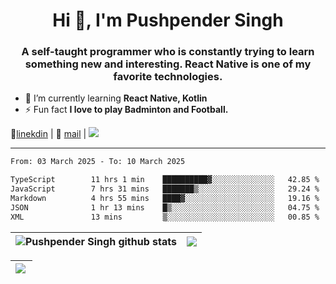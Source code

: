 <h1 align="center">Hi 👋, I'm Pushpender Singh</h1>
<h3 align="center">A self-taught programmer who is constantly trying to learn something new and interesting. React Native is one of my favorite technologies.</h3>

- 🌱 I’m currently learning **React Native, Kotlin**
- ⚡ Fun fact **I love to play Badminton and Football.**

👔[linekdin](https://www.linkedin.com/in/pushpender-singh-240061202/) | 📧 [mail](mailto:pushpendersingh694@gmail.com) | 
<a href="https://github.com/pushpender-singh-ap/pushpender-singh-ap">
    <img src="https://komarev.com/ghpvc/?username=pushpender-singh-ap&style=for-the-badge">
</a>


---

<!--START_SECTION:waka-->

```txt
From: 03 March 2025 - To: 10 March 2025

TypeScript        11 hrs 1 min    ██████████▓░░░░░░░░░░░░░░   42.85 %
JavaScript        7 hrs 31 mins   ███████▒░░░░░░░░░░░░░░░░░   29.24 %
Markdown          4 hrs 55 mins   ████▓░░░░░░░░░░░░░░░░░░░░   19.16 %
JSON              1 hr 13 mins    █▒░░░░░░░░░░░░░░░░░░░░░░░   04.75 %
XML               13 mins         ▒░░░░░░░░░░░░░░░░░░░░░░░░   00.85 %
```

<!--END_SECTION:waka-->


| <a><img align="center" src="https://github-readme-stats-iota-ecru-15.vercel.app/api?username=pushpender-singh-ap&show_icons=true&include_all_commits=true&theme=buefy&hide_border=true" alt="Pushpender Singh github stats" /></a> | <a><img align="center" src="https://github-readme-stats-iota-ecru-15.vercel.app/api/top-langs/?username=pushpender-singh-ap&layout=compact&theme=buefy&hide_border=true" /></a> |
| ------------- | ------------- |

| <a> <img align="left" src="https://github-readme-streak-stats.herokuapp.com/?user=pushpender-singh-ap" /></br> </a> |
| ------------- |
